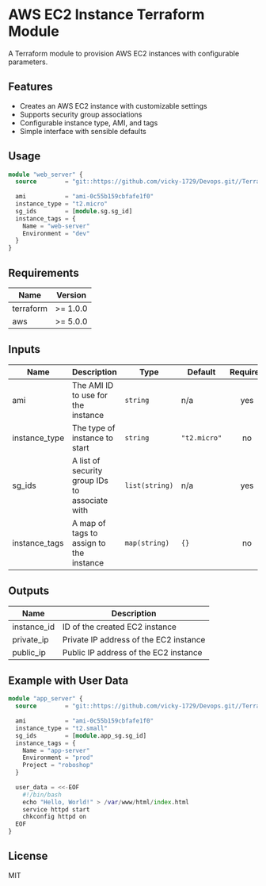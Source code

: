 # AWS EC2 Instance Terraform Module

A Terraform module to provision AWS EC2 instances with configurable parameters.

## Features

- Creates an AWS EC2 instance with customizable settings
- Supports security group associations
- Configurable instance type, AMI, and tags
- Simple interface with sensible defaults

## Usage

```terraform
module "web_server" {
  source        = "git::https://github.com/vicky-1729/Devops.git//Terraform/practice/12.modules/aws_instance?ref=main"
  
  ami           = "ami-0c55b159cbfafe1f0"
  instance_type = "t2.micro"
  sg_ids        = [module.sg.sg_id]
  instance_tags = {
    Name = "web-server"
    Environment = "dev"
  }
}
```

## Requirements

| Name | Version |
|------|---------|
| terraform | >= 1.0.0 |
| aws | >= 5.0.0 |

## Inputs

| Name | Description | Type | Default | Required |
|------|-------------|------|---------|:--------:|
| ami | The AMI ID to use for the instance | `string` | n/a | yes |
| instance_type | The type of instance to start | `string` | `"t2.micro"` | no |
| sg_ids | A list of security group IDs to associate with | `list(string)` | n/a | yes |
| instance_tags | A map of tags to assign to the instance | `map(string)` | `{}` | no |

## Outputs

| Name | Description |
|------|-------------|
| instance_id | ID of the created EC2 instance |
| private_ip | Private IP address of the EC2 instance |
| public_ip | Public IP address of the EC2 instance |

## Example with User Data

```terraform
module "app_server" {
  source        = "git::https://github.com/vicky-1729/Devops.git//Terraform/practice/12.modules/aws_instance?ref=main"
  
  ami           = "ami-0c55b159cbfafe1f0"
  instance_type = "t2.small"
  sg_ids        = [module.app_sg.sg_id]
  instance_tags = {
    Name = "app-server"
    Environment = "prod"
    Project = "roboshop"
  }
  
  user_data = <<-EOF
    #!/bin/bash
    echo "Hello, World!" > /var/www/html/index.html
    service httpd start
    chkconfig httpd on
  EOF
}
```

## License

MIT